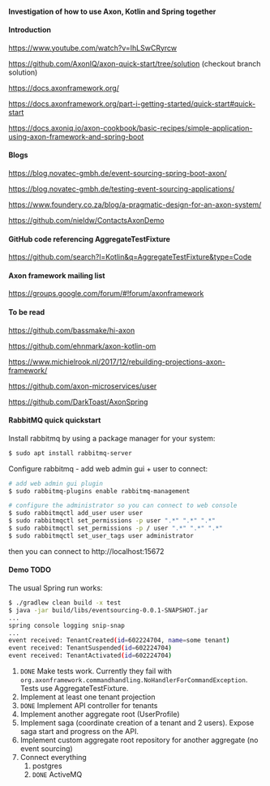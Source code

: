 #### Investigation of how to use Axon, Kotlin and Spring together

#### Introduction
https://www.youtube.com/watch?v=IhLSwCRyrcw

https://github.com/AxonIQ/axon-quick-start/tree/solution (checkout branch solution)

https://docs.axonframework.org/

https://docs.axonframework.org/part-i-getting-started/quick-start#quick-start

https://docs.axoniq.io/axon-cookbook/basic-recipes/simple-application-using-axon-framework-and-spring-boot


#### Blogs
https://blog.novatec-gmbh.de/event-sourcing-spring-boot-axon/

https://blog.novatec-gmbh.de/testing-event-sourcing-applications/

https://www.foundery.co.za/blog/a-pragmatic-design-for-an-axon-system/

https://github.com/nieldw/ContactsAxonDemo

#### GitHub code referencing AggregateTestFixture
https://github.com/search?l=Kotlin&q=AggregateTestFixture&type=Code


#### Axon framework mailing list
https://groups.google.com/forum/#!forum/axonframework


#### To be read
https://github.com/bassmake/hi-axon

https://github.com/ehnmark/axon-kotlin-om

https://www.michielrook.nl/2017/12/rebuilding-projections-axon-framework/

https://github.com/axon-microservices/user

https://github.com/DarkToast/AxonSpring


#### RabbitMQ quick quickstart
Install rabbitmq by using a package manager for your system:
```bash
$ sudo apt install rabbitmq-server
```
Configure rabbitmq - add web admin gui + user to connect:
```bash
# add web admin gui plugin
$ sudo rabbitmq-plugins enable rabbitmq-management

# configure the administrator so you can connect to web console
$ sudo rabbitmqctl add_user user user
$ sudo rabbitmqctl set_permissions -p user ".*" ".*" ".*"
$ sudo rabbitmqctl set_permissions -p / user ".*" ".*" ".*"
$ sudo rabbitmqctl set_user_tags user administrator
```

then you can connect to http://localhost:15672

#### Demo TODO

The usual Spring run works:
```bash
$ ./gradlew clean build -x test
$ java -jar build/libs/eventsourcing-0.0.1-SNAPSHOT.jar
...
spring console logging snip-snap
...
event received: TenantCreated(id=602224704, name=some tenant)
event received: TenantSuspended(id=602224704)
event received: TenantActivated(id=602224704)
```

1. `DONE` Make tests work. Currently they fail with `org.axonframework.commandhandling.NoHandlerForCommandException`. Tests use AggregateTestFixture.
1. Implement at least one tenant projection
1. `DONE` Implement API controller for tenants
1. Implement another aggregate root (UserProfile)
1. Implement saga (coordinate creation of a tenant and 2 users). Expose saga start and progress on the API.
1. Implement custom aggregate root repository for another aggregate (no event sourcing)
1. Connect everything
    1. postgres
    1. `DONE` ActiveMQ
